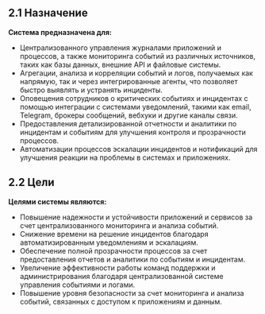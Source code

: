 ## 2.1 Назначение

**Система предназначена для:**

*   Централизованного управления журналами приложений и процессов, а также мониторинга событий из различных источников, таких как базы данных, внешние API и файловые системы.
*   Агрегации, анализа и корреляции событий и логов, получаемых как напрямую, так и через интегрированные агенты, что позволяет быстро выявлять и устранять инциденты.
*   Оповещения сотрудников о критических событиях и инцидентах с помощью интеграции с системами уведомлений, такими как email, Telegram, брокеры сообщений, вебхуки и другие каналы связи.
*   Предоставления детализированной отчетности и аналитики по инцидентам и событиям для улучшения контроля и прозрачности процессов.
*   Автоматизации процессов эскалации инцидентов и нотификаций для улучшения реакции на проблемы в системах и приложениях.

## 2.2 Цели

**Целями системы являются:**

*   Повышение надежности и устойчивости приложений и сервисов за счет централизованного мониторинга и анализа событий.
*   Снижение времени на решение инцидентов благодаря автоматизированным уведомлениям и эскалациям.
*   Обеспечение полной прозрачности процессов за счет предоставления отчетов и аналитики по событиям и инцидентам.
*   Увеличение эффективности работы команд поддержки и администрирования благодаря централизованной системе управления событиями и логами.
*   Повышение уровня безопасности за счет мониторинга и анализа событий, связанных с доступом к приложениям и данным.